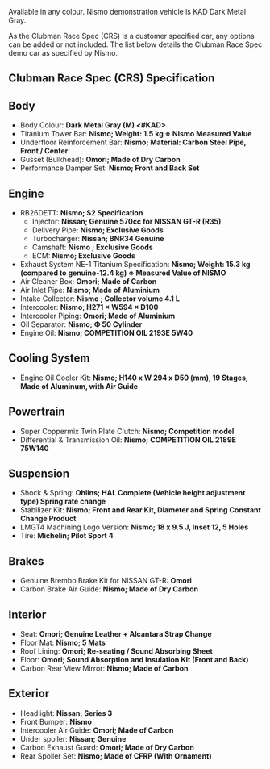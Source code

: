 Available in any colour. Nismo demonstration vehicle is KAD Dark Metal Gray.  
  
As the Clubman Race Spec (CRS) is a customer specified car, any options can be added or not included. The list below details the Clubman Race Spec demo car as specified by Nismo.  
  
## Clubman Race Spec (CRS) Specification  
  
## Body  
* Body Colour: __Dark Metal Gray (M) <#KAD>__  
* Titanium Tower Bar: __Nismo; Weight: 1.5 kg ※ Nismo Measured Value__  
* Underfloor Reinforcement Bar: __Nismo; Material: Carbon Steel Pipe, Front / Center__  
* Gusset (Bulkhead): __Omori; Made of Dry Carbon__  
* Performance Damper Set: __Nismo; Front and Back Set__  
  
## Engine  
* RB26DETT: __Nismo; S2 Specification__  
    - Injector: __Nissan; Genuine 570cc for NISSAN GT-R (R35)__  
    - Delivery Pipe: __Nismo; Exclusive Goods__  
    - Turbocharger: __Nissan; BNR34 Genuine__  
    - Camshaft: __Nismo ; Exclusive Goods__  
    - ECM: __Nismo; Exclusive Goods__  
* Exhaust System NE-1 Titanium Specification: __Nismo; Weight: 15.3 kg (compared to genuine-12.4 kg) ※ Measured Value of NISMO__  
* Air Cleaner Box: __Omori; Made of Carbon__  
* Air Inlet Pipe: __Nismo; Made of Aluminium__  
* Intake Collector: __Nismo ; Collector volume 4.1 L__  
* Intercooler: __Nismo; H271 × W594 × D100__  
* Intercooler Piping: __Omori; Made of Aluminium__  
* Oil Separator: __Nismo; Φ 50 Cylinder__  
* Engine Oil: __Nismo; COMPETITION OIL 2193E 5W40__  
  
## Cooling System  
* Engine Oil Cooler Kit: __Nismo; H140 x W 294 x D50 (mm), 19 Stages, Made of Aluminum, with Air Guide__  
  
## Powertrain  
* Super Coppermix Twin Plate Clutch: __Nismo; Competition model__  
* Differential & Transmission Oil: __Nismo; COMPETITION OIL 2189E 75W140__  
  
## Suspension  
* Shock & Spring: __Ohlins; HAL Complete (Vehicle height adjustment type) Spring rate change__  
* Stabilizer Kit: __Nismo; Front and Rear Kit, Diameter and Spring Constant Change Product__  
* LMGT4 Machining Logo Version: __Nismo; 18 x 9.5 J, Inset 12, 5 Holes__  
* Tire: __Michelin; Pilot Sport 4__  
  
## Brakes  
* Genuine Brembo Brake Kit for NISSAN GT-R: __Omori__  
* Carbon Brake Air Guide: __Nismo; Made of Dry Carbon__  
  
## Interior  
* Seat: __Omori; Genuine Leather + Alcantara Strap Change__  
* Floor Mat: __Nismo; 5 Mats__  
* Roof Lining: __Omori; Re-seating / Sound Absorbing Sheet__  
* Floor: __Omori; Sound Absorption and Insulation Kit (Front and Back)__  
* Carbon Rear View Mirror: __Nismo; Made of Carbon__  
  
## Exterior  
* Headlight: __Nissan; Series 3__  
* Front Bumper: __Nismo__  
* Intercooler Air Guide: __Omori; Made of Carbon__  
* Under spoiler: __Nissan; Genuine__  
* Carbon Exhaust Guard: __Omori; Made of Dry Carbon__  
* Rear Spoiler Set: __Nismo; Made of CFRP (With Ornament)__  